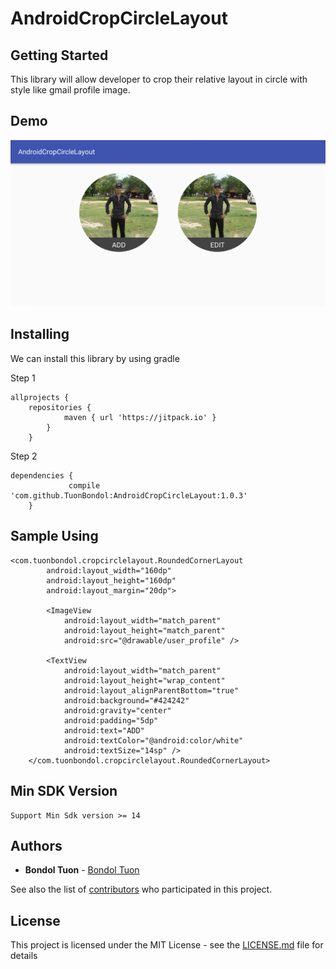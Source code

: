 # AndroidCropCircleLayout

## Getting Started

This library will allow developer to crop their relative layout in circle with style like gmail profile image.

## Demo
![](static/demo.png)

## Installing

We can install this library by using gradle

Step 1

```
allprojects {
	repositories {
			maven { url 'https://jitpack.io' }
		}
	}
```

Step 2

```
dependencies {
	         compile 'com.github.TuonBondol:AndroidCropCircleLayout:1.0.3'
	}
```

## Sample Using

```
<com.tuonbondol.cropcirclelayout.RoundedCornerLayout
        android:layout_width="160dp"
        android:layout_height="160dp"
        android:layout_margin="20dp">

        <ImageView
            android:layout_width="match_parent"
            android:layout_height="match_parent"
            android:src="@drawable/user_profile" />

        <TextView
            android:layout_width="match_parent"
            android:layout_height="wrap_content"
            android:layout_alignParentBottom="true"
            android:background="#424242"
            android:gravity="center"
            android:padding="5dp"
            android:text="ADD"
            android:textColor="@android:color/white"
            android:textSize="14sp" />
    </com.tuonbondol.cropcirclelayout.RoundedCornerLayout>

```

## Min SDK Version

```
Support Min Sdk version >= 14

```

## Authors

* **Bondol Tuon** - [Bondol Tuon](https://github.com/BondolTuon)

See also the list of [contributors](https://github.com/BondolTuon/AndroidCropCircleLayout/contributors) who participated in this project.

## License

This project is licensed under the MIT License - see the [LICENSE.md](https://github.com/BondolTuon/TextViewUtilAndroid/blob/1.x/README.md) file for details
